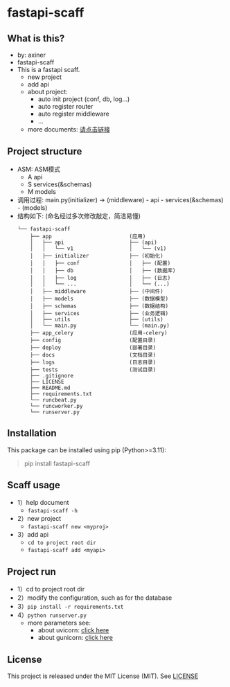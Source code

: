 # fastapi-scaff

## What is this?

- by: axiner
- fastapi-scaff
- This is a fastapi scaff.
    - new project
    - add api
    - about project:
        - auto init project (conf, db, log...)
        - auto register router
        - auto register middleware
        - ...
    - more documents: [请点击链接](https://blog.csdn.net/atpuxiner/article/details/144291336?fromshare=blogdetail&sharetype=blogdetail&sharerId=144291336&sharerefer=PC&sharesource=atpuxiner&sharefrom=from_link)

## Project structure

- ASM: ASM模式
    - A api
    - S services(&schemas)
    - M models
- 调用过程: main.py(initializer) -> (middleware) - api - services(&schemas) - (models)
- 结构如下: (命名经过多次修改敲定，简洁易懂)
  ```
  └── fastapi-scaff
      ├── app                         (应用)
      │   ├── api                     ├── (api)
      │   │   └── v1                  │   └── (v1)
      │   ├── initializer             ├── (初始化)
      │   │   ├── conf                │   ├── (配置)
      │   │   ├── db                  │   ├── (数据库)
      │   │   ├── log                 │   ├── (日志)
      │   │   └── ...                 │   └── (...)
      │   ├── middleware              ├── (中间件)
      │   ├── models                  ├── (数据模型)
      │   ├── schemas                 ├── (数据结构)
      │   ├── services                ├── (业务逻辑)
      │   ├── utils                   ├── (utils)
      │   └── main.py                 └── (main.py)
      ├── app_celery                  (应用-celery)
      ├── config                      (配置目录)
      ├── deploy                      (部署目录)
      ├── docs                        (文档目录)
      ├── logs                        (日志目录)
      ├── tests                       (测试目录)
      ├── .gitignore
      ├── LICENSE
      ├── README.md
      ├── requirements.txt
      └── runcbeat.py
      └── runcworker.py
      └── runserver.py
  ```

## Installation

This package can be installed using pip (Python>=3.11):
> pip install fastapi-scaff

## Scaff usage

- 1）help document
    - `fastapi-scaff -h`
- 2）new project
    - `fastapi-scaff new <myproj>`
- 3）add api
    - `cd to project root dir`
    - `fastapi-scaff add <myapi>`

## Project run

- 1）cd to project root dir
- 2）modify the configuration, such as for the database
- 3）`pip install -r requirements.txt`
- 4）`python runserver.py`
    - more parameters see:
      - about uvicorn: [click here](https://www.uvicorn.org/)
      - about gunicorn: [click here](https://docs.gunicorn.org/en/stable/)

## License

This project is released under the MIT License (MIT). See [LICENSE](LICENSE)
